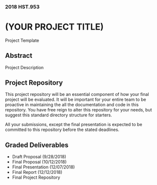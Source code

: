 ### 2018 HST.953
# (YOUR PROJECT TITLE)

Project Template

## Abstract

Project Description

## Project Repository
This project repository will be an essential component of how your final project will be evaluated. It will be important for your entire team to be proactive in maintaining the all the documentation and code in this repository.  You have free reign to alter this repository for your needs, but suggest this standard directory structure for starters.

All your submissions, except the final presentation is expected to be committed to this repository before the stated deadlines.

## Graded Deliverables

- Draft Proposal (9/28/2018)
- Final Proposal (10/12/2018)
- Final Presentation (12/07/2018)
- Final Report (12/12/2018)
- Final Project Repository
